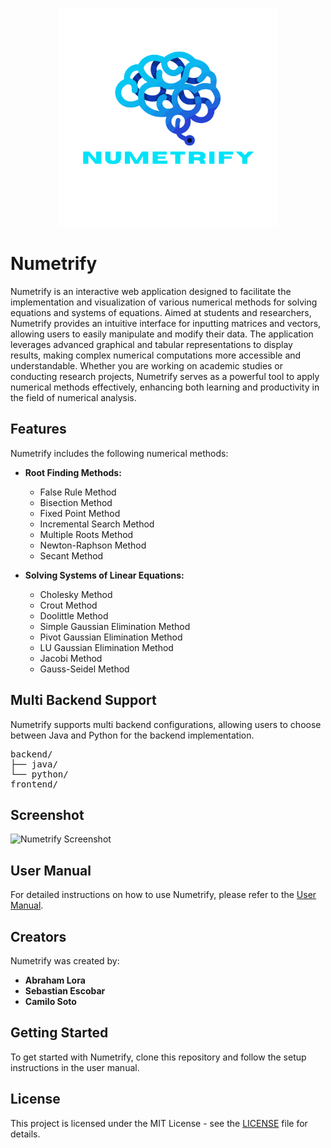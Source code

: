 <p align="center">
  <img src="frontend/public/assets/logo.png" alt="Numetrify Logo" width="350" height="350">
</p>

# Numetrify

Numetrify is an interactive web application designed to facilitate the implementation and visualization of various numerical methods for solving equations and systems of equations. Aimed at students and researchers, Numetrify provides an intuitive interface for inputting matrices and vectors, allowing users to easily manipulate and modify their data. The application leverages advanced graphical and tabular representations to display results, making complex numerical computations more accessible and understandable. Whether you are working on academic studies or conducting research projects, Numetrify serves as a powerful tool to apply numerical methods effectively, enhancing both learning and productivity in the field of numerical analysis.

## Features

Numetrify includes the following numerical methods:

- **Root Finding Methods:**
  - False Rule Method
  - Bisection Method
  - Fixed Point Method
  - Incremental Search Method
  - Multiple Roots Method
  - Newton-Raphson Method
  - Secant Method

- **Solving Systems of Linear Equations:**
  - Cholesky Method
  - Crout Method
  - Doolittle Method
  - Simple Gaussian Elimination Method
  - Pivot Gaussian Elimination Method
  - LU Gaussian Elimination Method
  - Jacobi Method
  - Gauss-Seidel Method

## Multi Backend Support

Numetrify supports multi backend configurations, allowing users to choose between Java and Python for the backend implementation.

<pre>
backend/
├── java/
└── python/
frontend/
</pre>

## Screenshot

![Numetrify Screenshot](path/to/screenshot.png)

## User Manual

For detailed instructions on how to use Numetrify, please refer to the [User Manual](path/to/user_manual.pdf).

## Creators

Numetrify was created by:

- **Abraham Lora**
- **Sebastian Escobar**
- **Camilo Soto**

## Getting Started

To get started with Numetrify, clone this repository and follow the setup instructions in the user manual.

## License

This project is licensed under the MIT License - see the [LICENSE](LICENSE) file for details.
